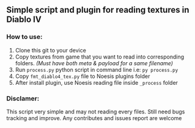 ## Simple script and plugin for reading textures in Diablo IV
### How to use:
1. Clone this git to your device
2. Copy textures from game that you want to read into corresponding folders. *(Must have both meta & payload for a same filename)*
3. Run `process.py` python script in command line i.e: `py process.py`
4. Copy `fmt_diablo4_tex.py` file to Noesis plugins folder
5. After install plugin, use Noesis reading file inside `_process` folder

### Disclamer:
This script very simple and may not reading every files. Still need bugs tracking and improve. Any contributes and issues report are welcome
